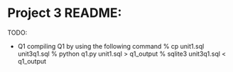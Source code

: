 # Project 3 README:

TODO: 
 * Q1
  compiling Q1 by using the following command
    % cp unit1.sql unit3q1.sql
    % python q1.py unit1.sql > q1_output
    % sqlite3 unit3q1.sql < q1_output 
